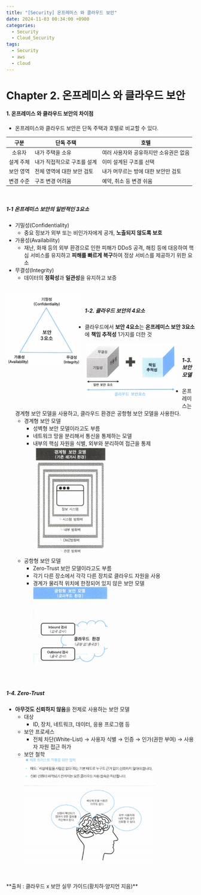 ```yaml
---
title: "[Security] 온프레미스 와 클라우드 보안"
date: 2024-11-03 00:34:00 +0900
categories:
  - Security
  - Cloud_Security
tags:
  - Security
  - aws
  - cloud
---
```


# Chapter 2. 온프레미스 와 클라우드 보안
#### 1. 온프레미스 와 클라우드 보안의 차이점
- 온프레미스와 클라우드 보안은 단독 주택과 호텔로 비교할 수 있다.

| <center>구분</center>    | <center>단독 주택</center> | <center>호텔</center>   |
| ---------------------- | ---------------------- | --------------------- |
| <center>소유자</center>   | 내가 주택을 소유              | 여러 사용자와 공유하지만 소유권은 없음 |
| <center>설계 주체</center> | 내가 직접적으로 구조를 설계        | 이미 설계된 구조를 선택         |
| <center>보안 영역</center> | 전체 영역에 대한 보안 검토        | 내가 머무르는 방에 대한 보안만 검토  |
| <center>변경 수준</center> | 구조 변경 어려움              | 예약, 취소 등 변경 쉬움        |


<br>

##### 1-1 온프레미스 보안의 일반적인 3요소<br>
- 기밀성(Confidentiality)
	- 중요 정보가 외부 또는 비인가자에게 공개, **노출되지 않도록 보호**
- 가용성(Availability)
	- 재난, 화재 등의 외부 환경으로 인한 피해가 DDoS 공격, 해킹 등에 대응하여 핵심 서비스를 유지하고 **피해를 빠르게 복구**하여 정상 서비스를 제공하기 위한 요소
- 무결성(Integrity)
	- 데이터의 **정확성**과 **일관성**을 유지하고 보증
<br>
<div style="text-align: left; padding: 0; margin: 0;"> <img src="/assets/img/보안3요소.png" style="float: left; margin: 0 10px 10px 0; width: 200px;"> </div>

<br>

##### 1-2. 클라우드 보안의 4요소
- 클라우드에서 **보안 4요소**는 **온프레미스 보안 3요소**에 **책임 추적성** 1가지를 더한 것

<div style="text-align: left; padding: 0; margin: 0;"> <img src="/assets/img/클라우드보안4요소.png" style="float: left; margin: 0 10px 10px 0; width: 250px;"> </div>
<br>

##### 1-3. 보안 모델
- 온프레미스는 경계형 보안 모델을 사용하고, 클라우드 환경은 공항형 보안 모델을 사용한다.
	- 경계형 보안 모델
		- 성벽형 보안 모델이라고도 부름
		- 네트워크 망을 분리해서 통신을 통제하는 모델
		- 내부의 핵심 자원을 식별, 외부와 분리하여 접근을 통제<br> <img src="/assets/img/레거시모델.png" width="200" height="auto">
	- 공항형 보안 모델
		- Zero-Trust 보안 모델이라고도 부름
		-  각기 다른 장소에서 각각 다른 장치로 클라우드 자원을 사용
		- 경계가 물리적 위치에 한정되어 있지 않은 보안 모델<br> <img src="/assets/img/공항형 모델.png" width="200" height="auto">

<br>

##### 1-4. Zero-Trust
- **아무것도 신뢰하지 않음**을 전제로 사용하는 보안 모델
	- 대상
		- ID, 장치, 네트워크, 데이터, 응용 프로그램 등
	- 보안 프로세스
		- 전체 차단(White-List) &rarr; 사용자 식별 &rarr; 인증 &rarr; 인가(권한 부여) &rarr; 사용자 자원 접근 허가
	- 보안 철학<br><img src="/assets/img/보안철학.png" width="350" height="auto">

<br>
<br>
**출처 : 클라우드 x 보안 실무 가이드(황치하·양지언 지음)**